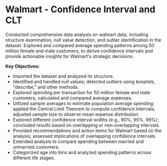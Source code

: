 # Walmart - Confidence Interval and CLT
Conducted comprehensive data analysis on walmart data, including structure examination, null value detection, and outlier identification in the dataset.
Explored and compared average spending patterns among 50 million female and male customers, to derive confidence intervals and provide actionable insights for Walmart's strategic decisions.

**Key Objectives:**

- Imported the dataset and analyzed its structure.
- Identified and handled null values; detected outliers using boxplots, "describe," and other methods.
- Explored spending per transaction for 50 million female and male customers; calculated and compared average expenses.
- Utilized sample averages to estimate population average spending; applied the Central Limit Theorem to compute confidence intervals; adjusted sample size to observe mean expense distribution.
- Explored different confidence interval widths (e.g., 90%, 95%, 99%); concluded results based on overlapping or non-overlapping intervals.
- Provided recommendations and action items for Walmart based on the analysis; assessed implications of overlapping confidence intervals.
- Extended analysis to compare spending between married and unmarried customers.
- Categorized age into bins and analyzed spending patterns across different life stages.
